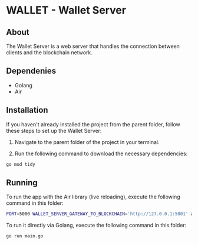 # WALLET - Wallet Server

## About
The Wallet Server is a web server that handles the connection between clients and the blockchain network.

## Dependenies
- Golang
- Air

## Installation

If you haven't already installed the project from the parent folder, follow these steps to set up the Wallet Server:

1. Navigate to the parent folder of the project in your terminal.

2. Run the following command to download the necessary dependencies:

```bash
go mod tidy
```

## Running
To run the app with the Air library (live reloading), execute the following command in this folder:
```bash
PORT=5000 WALLET_SERVER_GATEWAY_TO_BLOCKCHAIN='http://127.0.0.1:5001' air
```

To run it directly via Golang, execute the following command in this folder:
```bash
go run main.go
```



